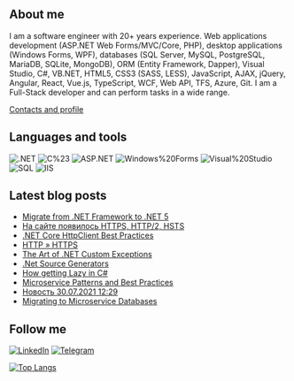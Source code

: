## About me
I am a software engineer with 20+ years experience. Web applications development (ASP.NET Web Forms/MVC/Core, PHP), desktop applications (Windows Forms, WPF), databases (SQL Server, MySQL, PostgreSQL, MariaDB, SQLite, MongoDB), ORM (Entity Framework, Dapper), Visual Studio, C#, VB.NET, HTML5, CSS3 (SASS, LESS), JavaScript, AJAX, jQuery, Angular, React, Vue.js, TypeScript, WCF, Web API, TFS, Azure, Git.
I am a Full-Stack developer and can perform tasks in a wide range.

[Contacts and profile](https://sd.blackball.lv/sergey-drozdov)

## Languages and tools
![.NET](https://img.shields.io/badge/-.NET-333537?style=for-the-badge&logo=.NET)
![C%23](https://img.shields.io/badge/-C%23-333537?style=for-the-badge&logo=C-Sharp)
![ASP.NET](https://img.shields.io/badge/-ASP.NET-333537?style=for-the-badge&logo=asp-net)
![Windows%20Forms](https://img.shields.io/badge/-Windows%20Forms-333537?style=for-the-badge&logo=Windows%20Forms)
![Visual%20Studio](https://img.shields.io/badge/-Visual%20Studio-333537?style=for-the-badge&logo=visual-studio)
![SQL](https://img.shields.io/badge/-SQL-333537?style=for-the-badge&logo=sql)
![IIS](https://img.shields.io/badge/-IIS-333537?style=for-the-badge&logo=iis)

## Latest blog posts
<!-- BLOG-POST-LIST:START -->
- [Migrate from .NET Framework to .NET 5](https://sd.blackball.lv/articles/read/18833)
- [На сайте появилось HTTPS, HTTP/2, HSTS](https://sd.blackball.lv/news/18835)
- [.NET Core HttpClient Best Practices](https://sd.blackball.lv/articles/read/18832)
- [HTTP » HTTPS](https://sd.blackball.lv/news/18834)
- [The Art of .NET Custom Exceptions](https://sd.blackball.lv/articles/read/18831)
- [.Net Source Generators](https://sd.blackball.lv/articles/read/18830)
- [How getting Lazy in C#](https://sd.blackball.lv/articles/read/18829)
- [Microservice Patterns and Best Practices](https://sd.blackball.lv/books/18818)
- [Новость 30.07.2021 12:29](https://sd.blackball.lv/news/18828)
- [Migrating to Microservice Databases](https://sd.blackball.lv/books/18817)
<!-- BLOG-POST-LIST:END -->

## Follow me
[![LinkedIn](https://img.shields.io/badge/-LinkedIn-333537?style=for-the-badge&logo=LinkedIn)](https://www.linkedin.com/in/serg-drozdov/)
[![Telegram](https://img.shields.io/badge/-Telegram-333537?style=for-the-badge&logo=Telegram)](https://t.me/cyberserg80)

[![Top Langs](https://github-readme-stats.vercel.app/api/top-langs/?username=sergdrozdov)](https://github.com/anuraghazra/github-readme-stats)

